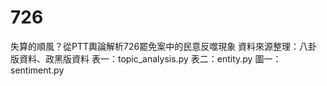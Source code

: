 # 726
失算的順風？從PTT輿論解析726罷免案中的民意反噬現象
資料來源整理：八卦版資料、政黑版資料
表一：topic_analysis.py
表二：entity.py
圖一：sentiment.py
